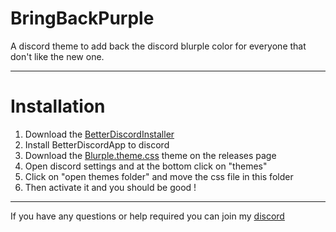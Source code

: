 # BringBackPurple
 A discord theme to add back the discord blurple color for everyone that don't like the new one.

---

# Installation 

1) Download the [BetterDiscordInstaller](https://rauenzi.github.io/BetterDiscordApp/)
2) Install BetterDiscordApp to discord
3) Download the [Blurple.theme.css](https://github.com/Escartem/BringBackBlurple/releases/latest/download/Blurple.theme.css) theme on the releases page
4) Open discord settings and at the bottom click on "themes"
5) Click on "open themes folder" and move the css file in this folder
6) Then activate it and you should be good !

---

If you have any questions or help required you can join my [discord](https://discord.gg/fzRdtVh)
